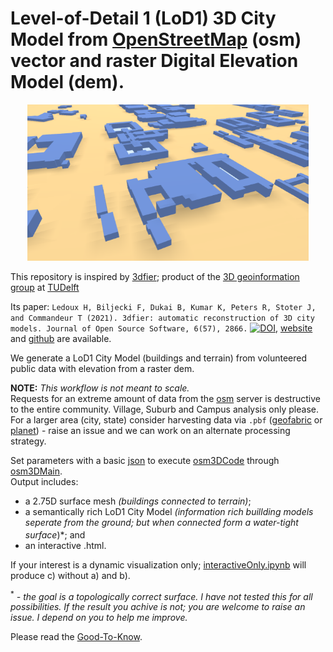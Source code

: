 # Level-of-Detail 1 (LoD1) 3D City Model from [OpenStreetMap](https://en.wikipedia.org/wiki/OpenStreetMap) (osm) vector and raster Digital Elevation Model (dem).

<p align="center">
  <img width="450" height="250" src="img/CityJSON_Ninja_cput.png">
</p>

This repository is inspired by [3dfier](https://tudelft3d.github.io/3dfier/minimal_data_requirements.html); product of the [3D geoinformation group](https://3d.bk.tudelft.nl/)  at [TUDelft](https://www.tudelft.nl/)

Its paper: `Ledoux H, Biljecki F, Dukai B, Kumar K, Peters R, Stoter J, and Commandeur T (2021). 3dfier: automatic reconstruction of 3D city models. Journal of Open Source Software, 6(57), 2866.` [![DOI](https://joss.theoj.org/papers/10.21105/joss.02866/status.svg)](https://doi.org/10.21105/joss.02866), [website](https://tudelft3d.github.io/3dfier/index.html) and [github](https://github.com/tudelft3d/3dfier) are available.

We generate a LoD1 City Model (buildings and terrain) from volunteered public data with elevation from a raster dem.

**NOTE:** *This workflow is not meant to scale.*  
Requests for an extreme amount of data from the [osm](https://en.wikipedia.org/wiki/OpenStreetMap) server is destructive to the entire community. Village, Suburb and Campus analysis only please. For a larger area (city, state) consider harvesting data via `.pbf` ([geofabric](https://download.geofabrik.de/index.html) or [planet](https://planet.osm.org/)) - raise an issue and we can work on an alternate processing strategy.

Set parameters with a basic [json](https://github.com/AdrianKriger/osm_LoD1_3DCityModel/blob/main/osm3Dcput_param.json) to execute [osm3DCode](https://github.com/AdrianKriger/osm_LoD1_3DCityModel/blob/main/osm3DCode.py) through [osm3DMain](https://github.com/AdrianKriger/osm_LoD1_3DCityModel/blob/main/osm3DMain.py).  
Output includes:  
- a 2.75D surface mesh *(buildings connected to terrain)*;  
- a semantically rich LoD1 City Model *(information rich buillding models seperate from the ground; but when connected form a water-tight surface<sup>*</sup>)*; and  
- an interactive .html.

If your interest is a dynamic visualization only; [interactiveOnly.ipynb](https://github.com/AdrianKriger/osm_LoD1_3DCityModel/blob/main/interactiveOnly.ipynb) will produce c) without a) and b).

<sup>*</sup> *- the goal is a topologically correct surface. I have not tested this for all possibilities. If the result you achive is not; you are welcome to raise an issue. I depend on you to help me improve.* 

Please read the [Good-To-Know](https://github.com/AdrianKriger/osm_LoD1_3DCityModel/blob/main/Good-To-Know.md).
